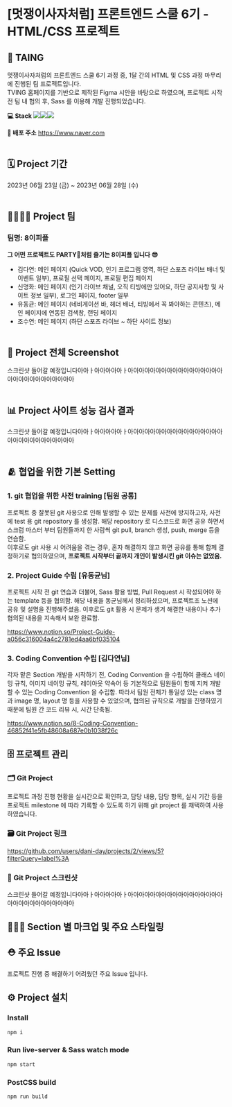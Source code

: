 # [멋쟁이사자처럼] 프론트엔드 스쿨 6기 - HTML/CSS 프로젝트

## 🚀 TAING

멋쟁이사자처럼의 프론트엔드 스쿨 6기 과정 중, 1달 간의 HTML 및 CSS 과정 마무리에 진행된 팀 프로젝트입니다. <br>
TVING 홈페이지를 기반으로 제작된 Figma 시안을 바탕으로 하였으며, 프로젝트 시작 전 팀 내 협의 후, Sass 를 이용해 개발 진행되었습니다.
<br>

**💻 Stack**
<img src="https://img.shields.io/badge/html5-E34F26?style=for-the-badge&logo=html5&logoColor=white"><img src="https://img.shields.io/badge/css-1572B6?style=for-the-badge&logo=css3&logoColor=white"><img src="https://img.shields.io/badge/Sass-CC6699?style=for-the-badge&logo=Sass&logoColor=white">

**🪩 배포 주소**
https://www.naver.com
<br><br>

## 🗓️ Project 기간

2023년 06월 23일 (금) ~ 2023년 06월 28일 (수)
<br><br>

## 👩‍💻🧑‍💻 Project 팀

### 팀명: 8이피플

**그 어떤 프로젝트도 PARTY🍷처럼 즐기는 8이피플 입니다 😎**

- 김다연: 메인 페이지 (Quick VOD, 인기 프로그램 영역, 하단 스포츠 라이브 배너 및 이벤트 일부), 프로필 선택 페이지, 프로필 편집 페이지
  <br>
- 신명화: 메인 페이지 (인기 라이브 채널, 오직 티빙에만 있어요, 하단 공지사항 및 사이트 정보 일부), 로그인 페이지, footer 일부
  <br>
- 유동균: 메인 페이지 (네비게이션 바, 헤더 배너, 티빙에서 꼭 봐야하는 콘텐츠), 메인 페이지에 연동된 검색창, 랜딩 페이지
  <br>
- 조수연: 메인 페이지 (하단 스포츠 라이브 ~ 하단 사이트 정보)
  <br><br>

## 📸 Project 전체 Screenshot

스크린샷 들어갈 예정입니다아아ㅏ아아아아아ㅏ아아아아아아아아아아아아아아아아아아아아아아아아아아아아아
<br><br>

## 📊 Project 사이트 성능 검사 결과

스크린샷 들어갈 예정입니다아아ㅏ아아아아아ㅏ아아아아아아아아아아아아아아아아아아아아아아아아아아아아아
<br><br>

## 🫂 협업을 위한 기본 Setting

### 1. git 협업을 위한 사전 training [팀원 공통]

프로젝트 중 잘못된 git 사용으로 인해 발생할 수 있는 문제를 사전에 방지하고자, 사전에 test 용 git repository 를 생성함. 해당 repository 로 디스코드로 화면 공유 하면서 스크럼 마스터 부터 팀원들까지 한 사람씩 git pull, branch 생성, push, merge 등을 연습함. <br> 이후로도 git 사용 시 어려움을 겪는 경우, 혼자 해결하지 않고 화면 공유를 통해 함께 결정하기로 협의하였으며, **프로젝트 시작부터 끝까지 개인이 발생시킨 git 이슈는 없었음.**
<br>

### 2. Project Guide 수립 [유동균님]

프로젝트 시작 전 git 연습과 더불어, Sass 활용 방법, Pull Request 시 작성되어야 하는 template 등을 협의함. 해당 내용을 동균님께서 정리하셨으며, 프로젝트조 노션에 공유 및 설명을 진행해주셨음. 이후로도 git 활용 시 문제가 생겨 해결한 내용이나 추가 협의된 내용을 지속해서 보완 완료함.

https://www.notion.so/Project-Guide-a056c316004a4c2781ed4aa6bf035104
<br>

### 3. Coding Convention 수립 [김다연님]

각자 맡은 Section 개발을 시작하기 전, Coding Convention 을 수립하여 클래스 네이밍 규칙, 이미지 네이밍 규칙, 레이아웃 약속어 등 기본적으로 팀원들이 함께 지켜 개발할 수 있는 Coding Convention 을 수립함. 따라서 팀원 전체가 통일성 있는 class 명과 image 명, layout 명 등을 사용할 수 있었으며, 협의된 규칙으로 개발을 진행하였기 때문에 팀원 간 코드 리뷰 시, 시간 단축됨.

https://www.notion.so/8-Coding-Convention-46852f41e5fb48608a687e0b1038f26c
<br>

## 🗄️ 프로젝트 관리

### 🗂️ Git Project

프로젝트 과정 진행 현황을 실시간으로 확인하고, 담당 내용, 담당 항목, 실시 기간 등을 프로젝트 milestone 에 따라 기록할 수 있도록 하기 위해 git project 를 채택하여 사용하였습니다.
<br>

### 🗃️ Git Project 링크

https://github.com/users/dani-day/projects/2/views/5?filterQuery=label%3A
<br>

### 📁 Git Project 스크린샷

스크린샷 들어갈 예정입니다아아ㅏ아아아아아ㅏ아아아아아아아아아아아아아아아아아아아아아아아아아아아아아

## 🙋🏼‍♀️ Section 별 마크업 및 주요 스타일링

## ⛑️ 주요 Issue

프로젝트 진행 중 해결하기 어려웠던 주요 Issue 입니다.

## ⚙️ Project 설치

### Install

```bash
npm i
```

### Run live-server & Sass watch mode

```bash
npm start
```

### PostCSS build

```bash
npm run build
```

<br><br>
